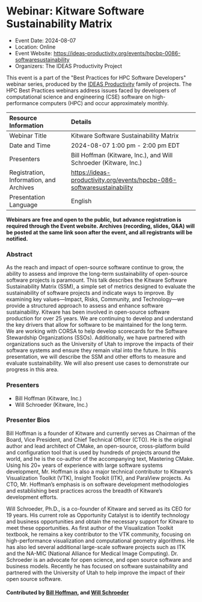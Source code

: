 # Webinar: Kitware Software Sustainability Matrix

- Event Date: 2024-08-07
- Location: Online
- Event Website: <https://ideas-productivity.org/events/hpcbp-0086-softwaresustainability>
- Organizers: The IDEAS Productivity Project



This event is a part of the "Best Practices for HPC Software
Developers" webinar series, produced by the [IDEAS Productivity](https://ideas-productivity.org/)
family of projects. The HPC Best Practices webinars address issues faced by
developers of computational science and engineering (CSE) software on
high-performance computers (HPC) and occur approximately monthly.


Resource Information | Details
:--- | :---			   
Webinar Title | Kitware Software Sustainability Matrix
Date and Time | 2024-08-07 1:00 pm - 2:00 pm EDT
Presenters | Bill Hoffman (Kitware, Inc.), and Will Schroeder (Kitware, Inc.)
Registration, Information, and Archives | 	<https://ideas-productivity.org/events/hpcbp-086-softwaresustainability>
Presentation Language | English	   

**Webinars are free and open to the public, but advance registration is required through the Event website. Archives (recording, slides, Q&A) will be posted at the same link soon after the event, and all registrants will be notified.**

### Abstract

<p>As the reach and impact of open-source software continue to grow, the ability to assess and improve the long-term sustainability of open-source software projects is paramount. This talk describes the Kitware Software Sustainability Matrix (SSM), a simple set of metrics designed to evaluate the sustainability of software projects and indicate ways to improve. By examining key values—Impact, Risks, Community, and Technology—we provide a structured approach to assess and enhance software sustainability. Kitware has been involved in open-source software production for over 25 years. We are continuing to develop and understand the key drivers that allow for software to be maintained for the long term. We are working with CORSA to help develop scorecards for the Software Stewardship Organizations (SSOs). Additionally, we have partnered with organizations such as the University of Utah to improve the impacts of their software systems and ensure they remain vital into the future. In this presentation, we will describe the SSM and other efforts to measure and evaluate sustainability. We will also present use cases to demonstrate our progress in this area.</p>

### Presenters

- Bill Hoffman (Kitware, Inc.)
- Will Schroeder (Kitware, Inc.)

### Presenter Bios

<p>Bill Hoffman is a founder of Kitware and currently serves as Chairman of the Board, Vice President, and Chief Technical Officer (CTO). He is the original author and lead architect of CMake, an open-source, cross-platform build and configuration tool that is used by hundreds of projects around the world, and he is the co-author of the accompanying text, Mastering CMake. Using his 20+ years of experience with large software systems development, Mr. Hoffman is also a major technical contributor to Kitware’s Visualization Toolkit (VTK), Insight Toolkit (ITK), and ParaView projects. As CTO, Mr. Hoffman’s emphasis is on software development methodologies and establishing best practices across the breadth of Kitware’s development efforts.</p>

<p>Will Schroeder, Ph.D., is a co-founder of Kitware and served as its CEO for 19 years. His current role as Opportunity Catalyst is to identify technology and business opportunities and obtain the necessary support for Kitware to meet these opportunities. As first author of the Visualization Toolkit textbook, he remains a key contributor to the VTK community, focusing on high-performance visualization and computational geometry algorithms. He has also led several additional large-scale software projects such as ITK and the NA-MIC (National Alliance for Medical Image Computing). Dr. Schroeder is an advocate for open science, and open source software and business models. Recently he has focused on software sustainability and partnered with the University of Utah to help improve the impact of their open source software.</p>

#### Contributed by [Bill Hoffman](https://github.com/billhoffman), and [Will Schroeder](https://github.com/wschroed)


<!---
Publish: yes
Topics: software sustainability, online learning
--->
